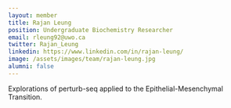 ```yaml
---
layout: member
title: Rajan Leung
position: Undergraduate Biochemistry Researcher
email: rleung92@uwo.ca
twitter: Rajan_Leung
linkedin: https://www.linkedin.com/in/rajan-leung/
image: /assets/images/team/rajan-leung.jpg
alumni: false
---
```


Explorations of perturb-seq applied to the Epithelial-Mesenchymal Transition.
